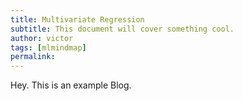 ```yaml
---
title: Multivariate Regression
subtitle: This document will cover something cool.
author: victor
tags: [mlmindmap]
permalink:
---
```


Hey. This is an example Blog.